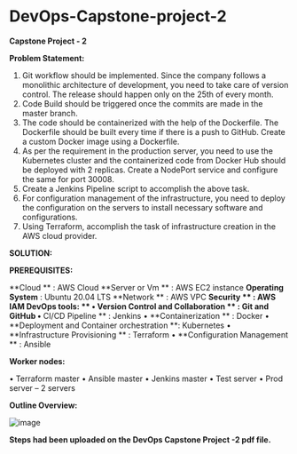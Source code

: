 # DevOps-Capstone-project-2

**Capstone Project - 2**

**Problem Statement:**

1. Git workflow should be implemented. Since the company follows a monolithic architecture of development, you need to take care of version control. The release should happen only on the 25th of every month.
2. Code Build should be triggered once the commits are made in the master branch.
3. The code should be containerized with the help of the Dockerfile. The Dockerfile should be built every time if there is a push to GitHub. Create a custom Docker image using a Dockerfile.
4. As per the requirement in the production server, you need to use the Kubernetes cluster and the containerized code from Docker Hub should be deployed with 2 replicas. Create a NodePort service and configure the same for port 30008.
5. Create a Jenkins Pipeline script to accomplish the above task.
6. For configuration management of the infrastructure, you need to deploy the configuration on the servers to install necessary software and configurations.
7. Using Terraform, accomplish the task of infrastructure creation in the AWS cloud provider.


**SOLUTION:**

**PREREQUISITES:**

**Cloud  **                                  : AWS Cloud
**Server or Vm   **                          : AWS EC2 instance
**Operating System**                         : Ubuntu 20.04 LTS
**Network   **                               : AWS VPC
**Security   **                              : AWS IAM
**DevOps tools: **
•**	Version Control and Collaboration **     : Git and GitHub
•**	CI/CD Pipeline    **                     : Jenkins
•	**Containerization      **                 : Docker
•	**Deployment and Container orchestration **: Kubernetes
•	**Infrastructure Provisioning    **        : Terraform 
•	**Configuration Management  **             : Ansible

**Worker nodes:**

•	Terraform master
•	Ansible master
•	Jenkins master
•	Test server
•	Prod server – 2 servers

**Outline Overview:**

![image](https://github.com/Ravivarman16/DevOps-Capstone-project-2/assets/129171351/8a27288b-daf7-45f8-945c-1bed41ce6adb)

**Steps had been uploaded on the DevOps Capstone Project -2 pdf file.**

 


